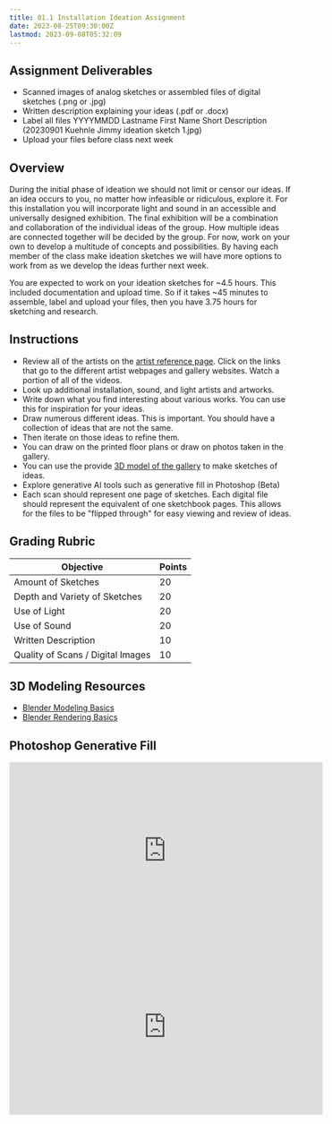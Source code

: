 ```yaml
---
title: 01.1 Installation Ideation Assignment
date: 2023-08-25T09:30:00Z
lastmod: 2023-09-08T05:32:09
---
```


## Assignment Deliverables

- Scanned images of analog sketches or assembled files of digital sketches (.png or .jpg)
- Written description explaining your ideas (.pdf or .docx)
- Label all files YYYYMMDD Lastname First Name Short Description (20230901 Kuehnle Jimmy ideation sketch 1.jpg)
- Upload your files before class next week

## Overview

During the initial phase of ideation we should not limit or censor our ideas. If an idea occurs to you, no matter how infeasible or ridiculous, explore it. For this installation you will incorporate light and sound in an accessible and universally designed exhibition. The final exhibition will be a combination and collaboration of the individual ideas of the group. How multiple ideas are connected together will be decided by the group. For now, work on your own to develop a multitude of concepts and possibilities. By having each member of the class make ideation sketches we will have more options to work from as we develop the ideas further next week.

You are expected to work on your ideation sketches for ~4.5 hours. This included documentation and upload time. So if it takes ~45 minutes to assemble, label and upload your files, then you have 3.75 hours for sketching and research.

## Instructions

- Review all of the artists on the [artist reference page](./01-05-light-and-sound-reference-artists-and-resources.md). Click on the links that go to the different artist webpages and gallery websites. Watch a portion of all of the videos.
- Look up additional installation, sound, and light artists and artworks.
- Write down what you find interesting about various works. You can use this for inspiration for your ideas.
- Draw numerous different ideas. This is important. You should have a collection of ideas that are not the same.
- Then iterate on those ideas to refine them.
- You can draw on the printed floor plans or draw on photos taken in the gallery.
- You can use the provide [3D model of the gallery](./2023-Gallery-Model.blend) to make sketches of ideas.
- Explore generative AI tools such as generative fill in Photoshop (Beta)
- Each scan should represent one page of sketches. Each digital file should represent the equivalent of one sketchbook pages. This allows for the files to be "flipped through" for easy viewing and review of ideas.

## Grading Rubric

<div class="responsive-table-markdown">

| Objective                         | Points |
| --------------------------------- | ------ |
| Amount of Sketches                | 20     |
| Depth and Variety of Sketches     | 20     |
| Use of Light                      | 20     |
| Use of Sound                      | 20     |
| Written Description               | 10     |
| Quality of Scans / Digital Images | 10     |

</div>

## 3D Modeling Resources

- [Blender Modeling Basics](../../../../3d-modeling/blender/blender-3d-modeling-basics.md)
- [Blender Rendering Basics](../../../../3d-modeling/blender/blender-rendering-basics.md)

## Photoshop Generative Fill

<div class="gallery-grid">

<div class="iframe-16-9-container">
<iframe class="youTubeIframe" width="560" height="315" src="https://www.youtube.com/embed/yJ5e8qasoMs?si=hoJ8XP2ozppxdmdo" title="YouTube video player" frameborder="0" allow="accelerometer; autoplay; clipboard-write; encrypted-media; gyroscope; picture-in-picture; web-share" allowfullscreen></iframe>
</div>

<div class="iframe-16-9-container"><iframe class="youTubeIframe"width="560" height="315" src="https://www.youtube.com/embed/xPy_YId1lx0?si=fh5paoA8zV6FpIhi" title="YouTube video player" frameborder="0" allow="accelerometer; autoplay; clipboard-write; encrypted-media; gyroscope; picture-in-picture; web-share" allowfullscreen></iframe>
</div>

</div>
